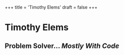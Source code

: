 +++
title = 'Timothy Elems'
draft = false
+++


# Timothy Elems
## Problem Solver... _Mostly With Code_
